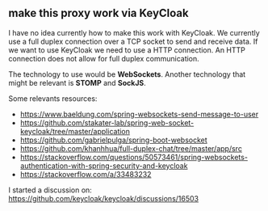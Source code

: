 ## make this proxy work via KeyCloak
I have no idea currently how to make this work with KeyCloak.
We currently use a full duplex connection over a TCP socket to send and receive data.
If we want to use KeyCloak we need to use a HTTP connection.
An HTTP connection does not allow for full duplex communication.

The technology to use would be **WebSockets**.
Another technology that might be relevant is **STOMP** and **SockJS**.

Some relevants resources:
- https://www.baeldung.com/spring-websockets-send-message-to-user
- https://github.com/stakater-lab/spring-web-socket-keycloak/tree/master/application
- https://github.com/gabrielpulga/spring-boot-websocket
- https://github.com/khanhhua/full-duplex-chat/tree/master/app/src
- https://stackoverflow.com/questions/50573461/spring-websockets-authentication-with-spring-security-and-keycloak
- https://stackoverflow.com/a/33483232

I started a discussion on: https://github.com/keycloak/keycloak/discussions/16503

